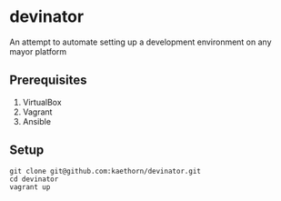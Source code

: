 # devinator
An attempt to automate setting up a development environment on any mayor platform

## Prerequisites

1. VirtualBox
2. Vagrant
3. Ansible

## Setup

```Shell
git clone git@github.com:kaethorn/devinator.git
cd devinator
vagrant up
```
